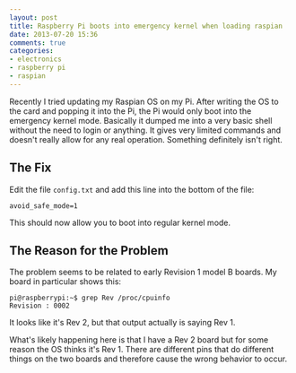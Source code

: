```yaml
---
layout: post
title: Raspberry Pi boots into emergency kernel when loading raspian
date: 2013-07-20 15:36
comments: true
categories:
- electronics
- raspberry pi
- raspian
---
```

Recently I tried updating my Raspian OS on my Pi. After writing the OS to the card and popping it into the Pi, the Pi would only boot into the emergency kernel mode. Basically it dumped me into a very basic shell without the need to login or anything. It gives very limited commands and doesn't really allow for any real operation. Something definitely isn't right.

## The Fix
Edit the file `config.txt` and add this line into the bottom of the file:

```
avoid_safe_mode=1
```

This should now allow you to boot into regular kernel mode.

## The Reason for the Problem

The problem seems to be related to early Revision 1 model B boards. My board in particular shows this:

```
pi@raspberrypi:~$ grep Rev /proc/cpuinfo
Revision : 0002
```
It looks like it's Rev 2, but that output actually is saying Rev 1.

What's likely happening here is that I have a Rev 2 board but for some reason the OS thinks it's Rev 1. There are different pins that do different things on the two boards and therefore cause the wrong behavior to occur. 




